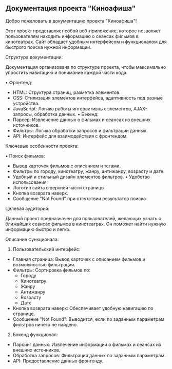 ## Документация проекта "Киноафиша"

Добро пожаловать в документацию проекта "Киноафиша"!

Этот проект представляет собой веб-приложение, которое позволяет пользователям находить информацию о сеансах фильмов в кинотеатрах. Сайт обладает удобным интерфейсом и функционалом для быстрого поиска нужной информации.

Структура документации:

Документация организована по структуре проекта, чтобы максимально упростить навигацию и понимание каждой части кода. 

• Фронтенд:
  * HTML: Структура страниц, разметка элементов.
  * CSS: Стилизация элементов интерфейса, адаптивность под разные устройства.
  * JavaScript: Логика работы интерактивных элементов, AJAX-запросы, обработка данных.
• Бэкенд:
  * Парсер: Извлечение данных о фильмах и сеансах из внешних источников.
  * Фильтры: Логика обработки запросов и фильтрации данных.
  * API: Интерфейс для взаимодействия с фронтендом.

Ключевые особенности проекта:

• Поиск фильмов:
  * Вывод карточек фильмов с описанием и тегами.
  * Фильтры по городу, кинотеатру, жанру, антижанру, возрасту и дате.
  * Удобный и стильный дизайн элементов фильтров.
• Удобство использования:
  * Логотип сайта в верхней части страницы.
  * Кнопка возврата наверх.
  * Сообщение "Not Found" при отсутствии результатов поиска.

Целевая аудитория:

Данный проект предназначен для пользователей, желающих узнать о ближайших сеансах фильмов в кинотеатрах. Он поможет найти нужную информацию быстро и легко.

Описание функционала:

1. Пользовательский интерфейс:
  * Главная страница: Вывод карточек с описанием фильмов и возможностью фильтрации.
  * Фильтры: Сортировка фильмов по:
    * Городу
    * Кинотеатру
    * Жанру
    * Антижанру
    * Возрасту
    * Дате
  * Кнопка возврата наверх: Обеспечивает удобную навигацию по странице.
  * Сообщение "Not Found": Выводится, если по заданным параметрам фильтров ничего не найдено.
2. Бэкенд функционал:
  * Парсинг данных: Извлечение информации о фильмах и сеансах из внешних источников.
  * Обработка запросов: Фильтрация данных по заданным параметрам.
  * API: Предоставление данных фронтенду.
